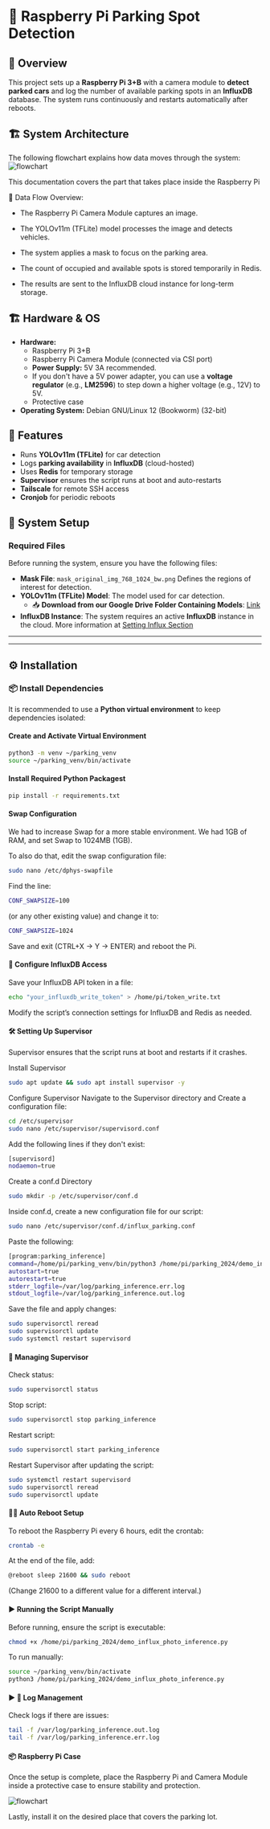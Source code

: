 # 🚗 Raspberry Pi Parking Spot Detection  

## 📌 Overview  
This project sets up a **Raspberry Pi 3+B** with a camera module to **detect parked cars** and log the number of available parking spots in an **InfluxDB** database. The system runs continuously and restarts automatically after reboots.

## 🏗️ System Architecture
The following flowchart explains how data moves through the system:![flowchart](../../assets/docs/data_flow.png) 

This documentation covers the part that takes place inside the Raspberry Pi

📌 Data Flow Overview:

- The Raspberry Pi Camera Module captures an image.

- The YOLOv11m (TFLite) model processes the image and detects vehicles.

- The system applies a mask to focus on the parking area.

- The count of occupied and available spots is stored temporarily in Redis.

- The results are sent to the InfluxDB cloud instance for long-term storage.


## 🏗️ Hardware & OS  
- **Hardware:**  
  - Raspberry Pi 3+B  
  - Raspberry Pi Camera Module (connected via CSI port)  
  - **Power Supply:** 5V 3A recommended.  
  - If you don't have a 5V power adapter, you can use a **voltage regulator** (e.g., **LM2596**) to step down a higher voltage (e.g., 12V) to 5V.
  - Protective case 
- **Operating System:** Debian GNU/Linux 12 (Bookworm) (32-bit)  

## 🔧 Features  
- Runs **YOLOv11m (TFLite)** for car detection  
- Logs **parking availability** in **InfluxDB** (cloud-hosted)  
- Uses **Redis** for temporary storage  
- **Supervisor** ensures the script runs at boot and auto-restarts  
- **Tailscale** for remote SSH access  
- **Cronjob** for periodic reboots  

## 📸 System Setup  

### Required Files  
Before running the system, ensure you have the following files:  
- **Mask File**: `mask_original_img_768_1024_bw.png` Defines the regions of interest for detection.  
- **YOLOv11m (TFLite) Model**: The model used for car detection.  
  - 📥 **Download from our Google Drive Folder Containing Models**: [Link](www)  
- **InfluxDB Instance**: The system requires an active **InfluxDB** instance in the cloud. More information at [Setting Influx Section](../../software/influx/)

---

---

## ⚙️ Installation  

### 📦 Install Dependencies  
It is recommended to use a **Python virtual environment** to keep dependencies isolated:  

#### **Create and Activate Virtual Environment**
```sh
python3 -m venv ~/parking_venv
source ~/parking_venv/bin/activate
```
#### **Install Required Python Packagest**

```sh
pip install -r requirements.txt
```
#### **Swap Configuration**

We had to increase Swap for a more stable environment.
We had 1GB of RAM, and set Swap to 1024MB (1GB).

To also do that, edit the swap configuration file:

```sh
sudo nano /etc/dphys-swapfile
```

Find the line:
```sh
CONF_SWAPSIZE=100
```
(or any other existing value) and change it to:

```sh
CONF_SWAPSIZE=1024
```

Save and exit (CTRL+X → Y → ENTER) and reboot the Pi.

#### **🔑 Configure InfluxDB Access**
Save your InfluxDB API token in a file:

```sh
echo "your_influxdb_write_token" > /home/pi/token_write.txt
```
Modify the script’s connection settings for InfluxDB and Redis as needed.

#### **🛠️ Setting Up Supervisor**
Supervisor ensures that the script runs at boot and restarts if it crashes.

Install Supervisor
```sh
sudo apt update && sudo apt install supervisor -y
```

Configure Supervisor
Navigate to the Supervisor directory and Create a configuration file:
```sh
cd /etc/supervisor
sudo nano /etc/supervisor/supervisord.conf
```

Add the following lines if they don't exist:
```sh
[supervisord]
nodaemon=true
```

Create a conf.d Directory
```sh
sudo mkdir -p /etc/supervisor/conf.d
```

Inside conf.d, create a new configuration file for our script:

```sh
sudo nano /etc/supervisor/conf.d/influx_parking.conf
```

Paste the following:

```sh
[program:parking_inference]
command=/home/pi/parking_venv/bin/python3 /home/pi/parking_2024/demo_influx_photo_inference.py
autostart=true
autorestart=true
stderr_logfile=/var/log/parking_inference.err.log
stdout_logfile=/var/log/parking_inference.out.log
```

Save the file and apply changes:

```sh
sudo supervisorctl reread
sudo supervisorctl update
sudo systemctl restart supervisord
```

#### **🛑 Managing Supervisor**

Check status:

```sh
sudo supervisorctl status
```

Stop script:

```sh
sudo supervisorctl stop parking_inference
```

Restart script:

```sh
sudo supervisorctl start parking_inference
```

Restart Supervisor after updating the script:

```sh
sudo systemctl restart supervisord
sudo supervisorctl reread
sudo supervisorctl update
```

#### **🛑🔄 Auto Reboot Setup**

To reboot the Raspberry Pi every 6 hours, edit the crontab:

```sh
crontab -e
```

At the end of the file, add:

```sh
@reboot sleep 21600 && sudo reboot

```
(Change 21600 to a different value for a different interval.)

#### **▶️ Running the Script Manually**

Before running, ensure the script is executable:
```sh
chmod +x /home/pi/parking_2024/demo_influx_photo_inference.py
```

To run manually:

```sh
source ~/parking_venv/bin/activate
python3 /home/pi/parking_2024/demo_influx_photo_inference.py
```
#### **▶️ 📄 Log Management**

Check logs if there are issues:

```sh
tail -f /var/log/parking_inference.out.log
tail -f /var/log/parking_inference.err.log
```


#### **📦 Raspberry Pi Case**
Once the setup is complete, place the Raspberry Pi and Camera Module inside a protective case to ensure stability and protection.

![flowchart](../../assets/docs/pi_case.jpeg)

Lastly, install it on the desired place that covers the parking lot.



